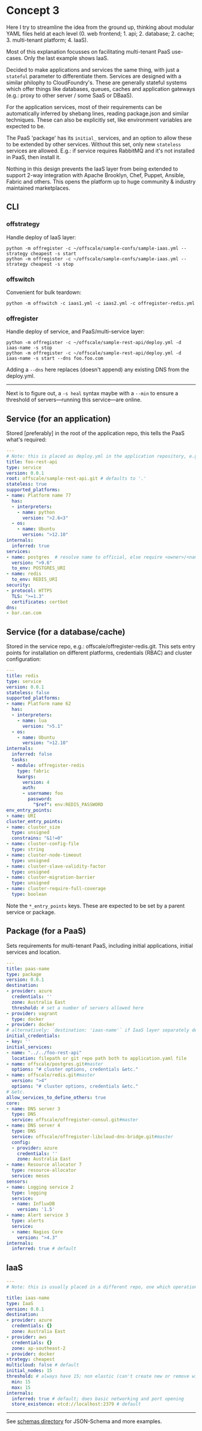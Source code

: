 # Concept 3
Here I try to streamline the idea from the ground up, thinking about modular YAML files held at each level (0. web frontend; 1. api; 2. database; 2. cache; 3. multi-tenant platform; 4. IaaS).

Most of this explanation focusses on facilitating multi-tenant PaaS use-cases. Only the last example shows IaaS.

Decided to make applications and services the same thing, with just a `stateful` parameter to differentiate them. Services are designed with a similar philophy to CloudFoundry's. These are generally stateful systems which offer things like databases, queues, caches and application gateways (e.g.: proxy to other server / some SaaS or DBaaS).

For the application services, most of their requirements can be automatically inferred by shebang lines, reading package.json and similar techniques. These can also be explicitly set, like environment variables are expected to be.

The PaaS 'package' has its `initial_` services, and an option to allow these to be extended by other services. Without this set, only new `stateless` services are allowed.
E.g.: if service requires RabbitMQ and it's not installed in PaaS, then install it.

Nothing in this design prevents the IaaS layer from being extended to support 2-way integration with Apache Brooklyn, Chef, Puppet, Ansible, Fabric and others. This opens the platform up to huge community & industry maintained marketplaces.

## CLI

### offstrategy
Handle deploy of IaaS layer:

    python -m offregister -c ~/offscale/sample-confs/sample-iaas.yml --strategy cheapest -s start
    python -m offregister -c ~/offscale/sample-confs/sample-iaas.yml --strategy cheapest -s stop

### offswitch
Convenient for bulk teardown:

    python -m offswitch -c iaas1.yml -c iaas2.yml -c offregister-redis.yml

### offregister
Handle deploy of service, and PaaS/multi-service layer:

    python -m offregister -c ~/offscale/sample-rest-api/deploy.yml -d iaas-name -s stop
    python -m offregister -c ~/offscale/sample-rest-api/deploy.yml -d iaas-name -s start --dns foo.foo.com

Adding a `--dns` here replaces (doesn't append) any existing DNS from the deploy.yml.

---

Next is to figure out, a `-s heal` syntax maybe with a `--min` to ensure a threshold of servers—running this service—are online.

## Service (for an application)
Stored [preferably] in the root of the application repo, this tells the PaaS what's required:

```yaml
---
# Note: this is placed as deploy.yml in the application repository, e.g.: foo-rest-api.git
title: foo-rest-api
type: service
version: 0.0.1
root: offscale/sample-rest-api.git # defaults to '.'
stateless: true
supported_platforms:
- name: Platform name 77
  has:
  - interpreters:
    - name: python
      version: ">2.6<3"
  - os:
    - name: Ubuntu
      version: ">12.10"
internals:
  inferred: true
services:
- name: postgres  # resolve name to official, else require <owner>/<name>
  version: ">9.6"
  to_env: POSTGRES_URI
- name: redis
  to_env: REDIS_URI
security:
- protocol: HTTPS
  TLS: ">=1.3"
  certificates: certbot
dns:
- bar.can.com
```

## Service (for a database/cache)
Stored in the service repo, e.g.: offscale/offregister-redis.git. This sets entry points for installation on different platforms, credentials (RBAC) and cluster configuration:
```yaml
---
title: redis
type: service
version: 0.0.1
stateless: false
supported_platforms:
- name: Platform name 62
  has:
  - interpreters:
    - name: lua
      version: ">5.1"
  - os:
    - name: Ubuntu
      version: ">12.10"
internals:
  inferred: false
  tasks:
  - module: offregister-redis
    type: fabric
    kwargs:
      version: 4
      auth:
      - username: foo
        password:
          "$ref": env:REDIS_PASSWORD
env_entry_points:
- name: URI
cluster_entry_points:
- name: cluster_size
  type: unsigned
  constrains: "&1!=0"
- name: cluster-config-file
  type: string
- name: cluster-node-timeout
  type: unsigned
- name: cluster-slave-validity-factor
  type: unsigned
- name: cluster-migration-barrier
  type: unsigned
- name: cluster-require-full-coverage
  type: boolean
```

Note the `*_entry_points` keys. These are expected to be set by a parent service or package.

## Package (for a PaaS)
Sets requirements for multi-tenant PaaS, including initial applications, initial services and location.

```yaml
---
title: paas-name
type: package
version: 0.0.1
destination:
- provider: azure
  credentials: ''
  zone: Australia East
  threshold: # set a number of servers allowed here
- provider: vagrant
  type: docker
- provider: docker
# alternatively: `destination: 'iaas-name'` if IaaS layer separately deployed
initial_credentials:
- key: ''
initial_services:
- name: "../../foo-rest-api"
  location: filepath or git repo path both to application.yaml file
- name: offscale/postgres.git#master
  options: "# cluster options, credentials &etc."
- name: offscale/redis.git#master
  version: ">4"
  options: "# cluster options, credentials &etc."
# &etc.
allow_services_to_define_others: true
core:
- name: DNS server 3
  type: DNS
  service: offscale/offregister-consul.git#master
- name: DNS server 4
  type: DNS
  service: offscale/offregister-libcloud-dns-bridge.git#master
  config:
  - provider: azure
    credentials: ''
    zone: Australia East
- name: Resource allocator 7
  type: resource-allocator
  service: mesos
sensors:
- name: Logging service 2
  type: logging
  service:
  - name: InfluxDB
    version: '1.5'
- name: Alert service 3
  type: alerts
  service:
  - name: Nagios Core
    version: ">4.3"
internals:
  inferred: true # default
```

## IaaS
```yaml
---
# Note: this is usually placed in a different repo, one which operations/DevOps and management look at

title: iaas-name
type: IaaS
version: 0.0.1
destination:
- provider: azure
  credentials: {}
  zone: Australia East
- provider: aws
  credentials: {}
  zone: ap-southeast-2
- provider: docker
strategy: cheapest
multicloud: false # default
initial_nodes: 15
threshold: # always have 15; non elastic (can't create new or remove without replacing)
  min: 15
  max: 15
internals:
  inferred: true # default; does basic networking and port opening
  store_existence: etcd://localhost:2379 # default
```

---

See [schemas directory](schemas) for JSON-Schema and more examples.
